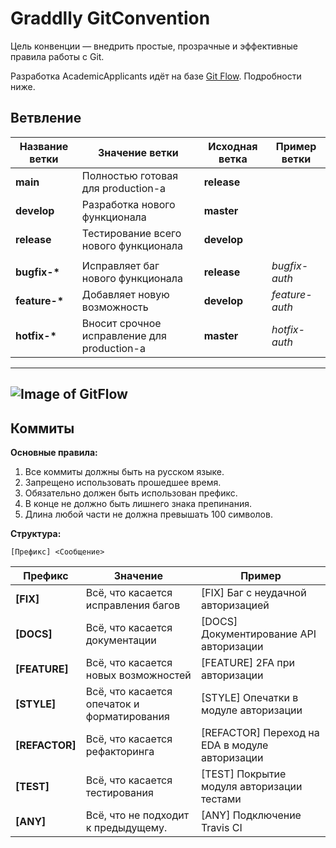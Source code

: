 # Graddlly GitConvention

Цель конвенции — внедрить простые, прозрачные и эффективные правила работы с Git.

Разработка AcademicApplicants идёт на базе [Git Flow](https://leanpub.com/git-flow/read). Подробности ниже.

## Ветвление

| Название ветки | Значение ветки                              | Исходная ветка | Пример ветки   |
| -------------- | ------------------------------------------- | -------------- | -------------- |
| **main**       | Полностью готовая для production-а          | **release**    |                |
| **develop**    | Разработка нового функционала               | **master**     |                |
| **release**    | Тестирование всего нового функционала       | **develop**    |                |
|                |                                             |                |                |
| **bugfix-\***  | Исправляет баг нового функционала           | **release**    | _bugfix-auth_  |
| **feature-\*** | Добавляет новую возможность                 | **develop**    | _feature-auth_ |
| **hotfix-\***  | Вносит срочное исправление для production-а | **master**     | _hotfix-auth_  |

---

## ![Image of GitFlow](https://i.ytimg.com/vi/w2r0oLFtXAw/maxresdefault.jpg)

## Коммиты

**Основные правила:**

1. Все коммиты должны быть на русском языке.
2. Запрещено использовать прошедшее время.
3. Обязательно должен быть использован префикс.
4. В конце не должно быть лишнего знака препинания.
5. Длина любой части не должна превышать 100 символов.

**Структура:**

```
[Префикс] <Сообщение>
```

| Префикс        | Значение                                    | Пример                                         |
| -------------- | ------------------------------------------- | ---------------------------------------------- |
| **[FIX]**      | Всё, что касается исправления багов         | [FIX] Баг с неудачной авторизацией             |
| **[DOCS]**     | Всё, что касается документации              | [DOCS] Документирование API авторизации        |
| **[FEATURE]**  | Всё, что касается новых возможностей        | [FEATURE] 2FA при авторизации                  |
| **[STYLE]**    | Всё, что касается опечаток и форматирования | [STYLE] Опечатки в модуле авторизации          |
| **[REFACTOR]** | Всё, что касается рефакторинга              | [REFACTOR] Переход на EDA в модуле авторизации |
| **[TEST]**     | Всё, что касается тестирования              | [TEST] Покрытие модуля авторизации тестами     |
| **[ANY]**      | Всё, что не подходит к предыдущему.         | [ANY] Подключение Travis CI                    |
